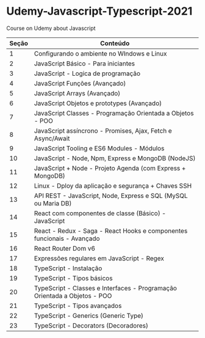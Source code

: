 # Udemy-Javascript-Typescript-2021

Course on Udemy about Javascript

| Seção | Conteúdo                                                                         |
| ----- | -------------------------------------------------------------------------------- |
| 1     | Configurando o ambiente no WIndows e Linux                                       |
| 2     | JavaScript Básico - Para iniciantes                                              |
| 3     | JavaScript - Logica de programação                                               |
| 4     | JavaScript Funções (Avançado)                                                    |
| 5     | JavaScript Arrays (Avançado)                                                     |
| 6     | JavaScript Objetos e prototypes (Avançado)                                       |
| 7     | JavaScript Classes - Programação Orientada a Objetos - POO                       |
| 8     | JavaScript assíncrono - Promises, Ajax, Fetch e Async/Await                      |
| 9     | JavaScript Tooling e ES6 Modules - Módulos                                       |
| 10    | JavaScript - Node, Npm, Express e MongoDB (NodeJS)                               |
| 11    | JavaScript + Node - Projeto Agenda (com Express + MongoDB)                       |
| 12    | Linux - Dploy da aplicação e segurança + Chaves SSH                              |
| 13    | API REST - JavaScript, Node, Express e SQL (MySQL ou Maria DB)                   |
| 14    | React com componentes de classe (Básico) - JavaScript                            |
| 15    | React - Redux - Saga - React Hooks e componentes funcionais - Avançado           |
| 16    | React Router Dom v6                                                              |
| 17    | Expressões regulares em JavaScript - Regex                                       |
| 18    | TypeScript - Instalação                                                          |
| 19    | TypeScript - Tipos básicos                                                       |
| 20    | TypeScript - Classes e Interfaces - Programação Orientada a Objetos - POO        |
| 21    | TypeScript - Tipos avançados                                                     |
| 22    | TypeScript - Generics (Generic Type)                                             |
| 23    | TypeScript - Decorators (Decoradores)                                            |
